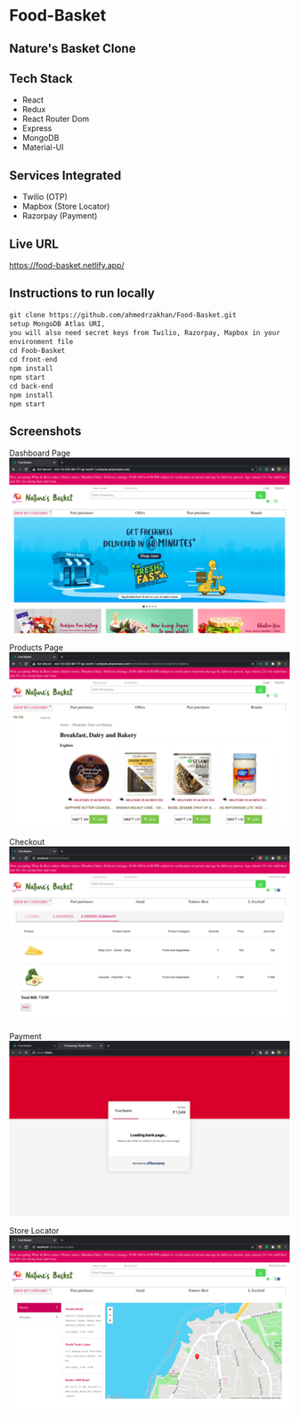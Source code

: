 # Food-Basket
## Nature's Basket Clone
## Tech Stack
- React
- Redux
- React Router Dom
- Express
- MongoDB
- Material-UI
## Services Integrated
- Twilio (OTP)
- Mapbox (Store Locator)
- Razorpay (Payment)

## Live URL
https://food-basket.netlify.app/

## Instructions to run locally
```
git clone https://github.com/ahmedrzakhan/Food-Basket.git
setup MongoDB Atlas URI, 
you will also need secret keys from Twilio, Razorpay, Mapbox in your environment file
cd Foob-Basket
cd front-end
npm install
npm start
cd back-end
npm install
npm start
```

## Screenshots

Dashboard Page
![dashboard page](https://github.com/ahmedrzakhan/Food-Basket/blob/master/front-end/images/dashboard.png)

Products Page
![products page](https://github.com/ahmedrzakhan/Food-Basket/blob/master/front-end/images/products.png)

Checkout
![checkout page](https://github.com/ahmedrzakhan/Food-Basket/blob/master/front-end/images/checkout.png)

Payment
![razorpay payment](https://github.com/ahmedrzakhan/Food-Basket/blob/master/front-end/images/payment.png)

Store Locator
![store locator](https://github.com/ahmedrzakhan/Food-Basket/blob/master/front-end/images/store-locator.png)

